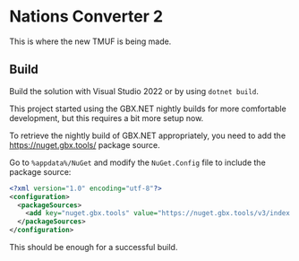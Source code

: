 # Nations Converter 2

This is where the new TMUF is being made.

## Build

Build the solution with Visual Studio 2022 or by using `dotnet build`.

This project started using the GBX.NET nightly builds for more comfortable development, but this requires a bit more setup now.

To retrieve the nightly build of GBX.NET appropriately, you need to add the https://nuget.gbx.tools/ package source.

Go to `%appdata%/NuGet` and modify the `NuGet.Config` file to include the package source:
```xml
<?xml version="1.0" encoding="utf-8"?>
<configuration>
  <packageSources>
    <add key="nuget.gbx.tools" value="https://nuget.gbx.tools/v3/index.json" /> <!-- add this -->
  </packageSources>
</configuration>
```

This should be enough for a successful build.